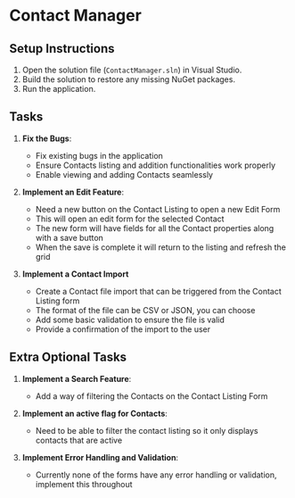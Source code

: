 # Contact Manager

## Setup Instructions

1. Open the solution file (`ContactManager.sln`) in Visual Studio.
2. Build the solution to restore any missing NuGet packages.
3. Run the application.

## Tasks
1. **Fix the Bugs**:
	- Fix existing bugs in the application
	- Ensure Contacts listing and addition functionalities work properly
	- Enable viewing and adding Contacts seamlessly

2. **Implement an Edit Feature**:
	- Need a new button on the Contact Listing to open a new Edit Form
	- This will open an edit form for the selected Contact 
	- The new form will have fields for all the Contact properties along with a save button
	- When the save is complete it will return to the listing and refresh the grid 
	
3.  **Implement a Contact Import**
	- Create a Contact file import that can be triggered from the Contact Listing form
	- The format of the file can be CSV or JSON, you can choose
	- Add some basic validation to ensure the file is valid
	- Provide a confirmation of the import to the user 

## Extra Optional Tasks

1. **Implement a Search Feature**:
	- Add a way of filtering the Contacts on the Contact Listing Form
   
2. **Implement an active flag for Contacts**:
	- Need to be able to filter the contact listing so it only displays contacts that are active

3. **Implement Error Handling and Validation**:
	- Currently none of the forms have any error handling or validation, implement this throughout

